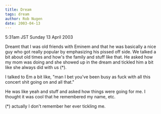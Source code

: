 ```yaml
---
title: Dream
tags: dream
author: Rob Nugen
date: 2003-04-13
---
```


<p class=date>5:31am JST Sunday 13 April 2003</p>

<p class=dream>Dreamt that I was old friends with Eminem and that he
was basically a nice guy who got really popular by emphasizing his
pissed off side.  We talked a bit about old times and how's the family
and stuff like that.  He asked how my mom was doing and she showed up
in the dream and tickled him a bit like she always did with us
(*).</p>

<p class=dream>I talked to Em a bit like, "man I bet you've been busy
as fuck with all this concert shit going on and all that."</p>

<p class=dream>He was like yeah and stuff and asked how things were
going for me.  I thought it was cool that he remembered my name,
etc.</p>

<p>(*) actually I don't remember her ever tickling me.</p>
